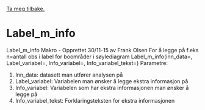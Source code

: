 [Ta meg tilbake.](./)


# Label_m_info

Label_m_info Makro - Opprettet 30/11-15 av Frank Olsen
For å legge på f.eks n=antall obs i label for boområder i søylediagram
Label_m_info(inn_data=, Label_variabel=, Info_variabel=, Info_variabel_tekst=)
Parametre:
1. Inn_data: datasett man utfører analysen på
2. Label_variabel: Variabelen man ønsker å legge ekstra informasjon på
3. Info_variabel: Variabelen som har ekstra informasjonen man ønsker å legge på
4. Info_variabel_tekst: Forklaringsteksten for ekstra informasjonen
